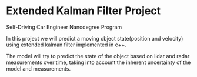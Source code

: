 # Extended Kalman Filter Project 
Self-Driving Car Engineer Nanodegree Program

In this project we will predict a moving object state(position and velocity) using extended kalman filter implemented in c++.

The model will try to predict the state of the object based on lidar and radar measurements over time, taking into account the inherent uncertainty of the model and measurements.

